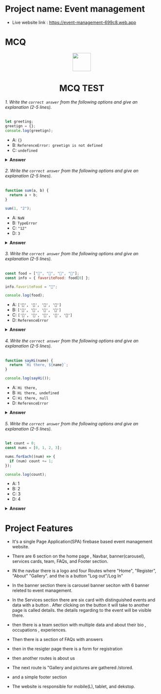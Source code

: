 # Project name: Event management

- Live website link : https://event-management-699c8.web.app


# MCQ 
<div align="center">
  <img height="60" src="https://edurev.gumlet.io/AllImages/original/ApplicationImages/CourseImages/944e5d47-8c55-4a89-91e5-22ab5f2798fc_CI.png">
  <h1>MCQ TEST</h1>
</div>

###### 1. Write the `correct answer` from the following options and give an explanation (2-5 lines).

```javascript
let greeting;
greetign = {};
console.log(greetign);
```

- A: `{}`
- B: `ReferenceError: greetign is not defined`
- C: `undefined`

<details><summary><b>Answer</b></summary>
<p>

#### Answer: {}

<i>greeting and greetign are two different valiables.</i>

</p>
</details>

###### 2. Write the `correct answer` from the following options and give an explanation (2-5 lines).

```javascript
function sum(a, b) {
  return a + b;
}

sum(1, "2");
```

- A: `NaN`
- B: `TypeError`
- C: `"12"`
- D: `3`

<details><summary><b>Answer</b></summary>
<p>

#### Answer: "12"

<i>here the value of a is a number but the value of b is a string . and we can't sum between a number and a string . They get concatenated</i>

</p>
</details>

###### 3. Write the `correct answer` from the following options and give an explanation (2-5 lines).

```javascript
const food = ["🍕", "🍫", "🥑", "🍔"];
const info = { favoriteFood: food[0] };

info.favoriteFood = "🍝";

console.log(food);
```

- A: `['🍕', '🍫', '🥑', '🍔']`
- B: `['🍝', '🍫', '🥑', '🍔']`
- C: `['🍝', '🍕', '🍫', '🥑', '🍔']`
- D: `ReferenceError`

<details><summary><b>Answer</b></summary>
<p>

#### Answer: A.

<i>here Food is an array and info is a an object.they can't be replaced or redeclared</i>

</p>
</details>

###### 4. Write the `correct answer` from the following options and give an explanation (2-5 lines).

```javascript
function sayHi(name) {
  return `Hi there, ${name}`;
}

console.log(sayHi());
```

- A: `Hi there,`
- B: `Hi there, undefined`
- C: `Hi there, null`
- D: `ReferenceError`

<details><summary><b>Answer</b></summary>
<p>

#### Answer: B

<i>The value of params is not declared or defined .</i>

</p>
</details>

###### 5. Write the `correct answer` from the following options and give an explanation (2-5 lines).

```javascript
let count = 0;
const nums = [0, 1, 2, 3];

nums.forEach((num) => {
  if (num) count += 1;
});

console.log(count);
```

- A: 1
- B: 2
- C: 3
- D: 4

<details><summary><b>Answer</b></summary>
<p>

#### Answer: ?

<i>Write your explanation here</i>

</p>
</details>




# Project Features
- It's a single Page Application(SPA) firebase based event management website.
- There are 6 section on the home page , Navbar, banner(carousel), services cards, team, FAQs, and Footer section.
- IN the navbar there is a logo and  four Routes where "Home", "Register", "About" "Gallery". and the is a button "Log out"/Log In"
- In the banner section there is carousel banner seciton with 6 banner releted to event management.
- In the Services section there are six card with distinguished events and data with a button . After clicking on the button it will take to another page is called details. the details regarding to the event will be visible there.
- then there is a team section with multiple data and about their bio , occupations , experiences.
- Then there is a section of FAQs with answers

- then in the resigter page there is a form for registration 
- then another routes is about us 
- The next route is "Gallery and pictures are gathered /stored.
- and a simple footer section
- The website is responsible for  mobile(L), tablet, and dekstop.
